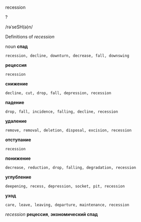 recession

?

/rəˈseSH(ə)n/

Definitions of _recession_

noun
**спад**

    recession, decline, downturn, decrease, fall, downswing
**рецессия**

    recession
**снижение**

    decline, cut, drop, fall, depression, recession
**падение**

    drop, fall, incidence, falling, decline, recession
**удаление**

    remove, removal, deletion, disposal, excision, recession
**отступание**

    recession
**понижение**

    decrease, reduction, drop, falling, degradation, recession
**углубление**

    deepening, recess, depression, socket, pit, recession
**уход**

    care, leave, leaving, departure, maintenance, recession

_recession_
**рецессия**, **экономический спад**